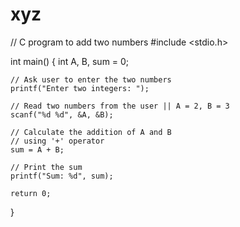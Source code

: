 # xyz
// C program to add two numbers
#include <stdio.h>

int main() {
    int A, B, sum = 0;

    // Ask user to enter the two numbers
    printf("Enter two integers: ");

    // Read two numbers from the user || A = 2, B = 3
    scanf("%d %d", &A, &B);

    // Calculate the addition of A and B
    // using '+' operator
    sum = A + B;

    // Print the sum
    printf("Sum: %d", sum);

    return 0;
}
